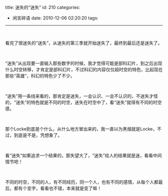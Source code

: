 title: 迷失的“迷失”
id: 210
categories:
  - 闲言碎语
date: 2010-12-06 02:20:20
tags:
---

</br>

看完了很迷失的“迷失”，从迷失的第三季就开始迷失了，最终到最后还是迷失了。

</br>

“迷失”从出现要一直输入那些数字的时候，我才觉得可能是部科幻片，到之后出现什么时空转移，才肯定是部科幻片，不过科幻的内容仅仅超时空的特色，比起现在那些“英雄”，科幻的特色少了不少。

</br>

“迷失”用一条线来看的，那肯定是迷失，一会认识、一会不认识的，不迷失才怪的，“迷失”的特色就是不同的时空，迷失在时空中了，看“迷失”就得有不同的时空感。

</br>

那个Locke到底是个什么，从什么地方冒出来的，我一直以为黑烟就是Locke，不过，到底是不是，凭想象了。

</br>

看“迷失”如果追求一个结果的，那失望大了，“迷失”给人的结果就是迷，看看中间情节吧！

</br>

不同的时空，不同的人，有不同经历，同一个人，也有不同的感情，从每个人都最后，都有个变字，看看也不错，本来就是变了嘛！

</br>
</br>